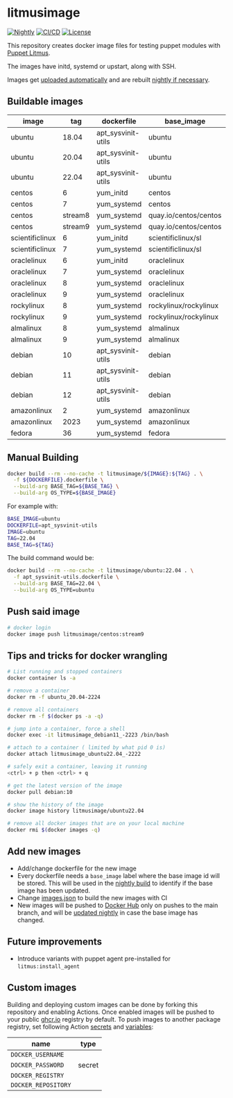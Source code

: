 # litmusimage

[![Nightly][nightly-badge]][nightly-workflow]
[![CI/CD][ci-badge]][ci-workflow]
[![License][license-badge]](LICENSE)

This repository creates docker image files for testing puppet modules with
[Puppet Litmus][1].

The images have initd, systemd or upstart, along with SSH.

Images get [uploaded automatically][2] and are rebuilt [nightly if necessary][3].

## Buildable images

| image           | tag     | dockerfile         | base_image            | base_tag |
| -----           | ---     | ----------         | ----------            | -------- |
| ubuntu          | 18.04   | apt_sysvinit-utils | ubuntu                | 18.04 |
| ubuntu          | 20.04   | apt_sysvinit-utils | ubuntu                | 20.04 |
| ubuntu          | 22.04   | apt_sysvinit-utils | ubuntu                | 22.04 |
| centos          | 6       | yum_initd          | centos                | 6 |
| centos          | 7       | yum_systemd        | centos                | 7 |
| centos          | stream8 | yum_systemd        | quay.io/centos/centos | stream8 |
| centos          | stream9 | yum_systemd        | quay.io/centos/centos | stream9 |
| scientificlinux | 6       | yum_initd          | scientificlinux/sl    | 6 |
| scientificlinux | 7       | yum_systemd        | scientificlinux/sl    | 7 |
| oraclelinux     | 6       | yum_initd          | oraclelinux           | 6 |
| oraclelinux     | 7       | yum_systemd        | oraclelinux           | 7 |
| oraclelinux     | 8       | yum_systemd        | oraclelinux           | 8 |
| oraclelinux     | 9       | yum_systemd        | oraclelinux           | 9 |
| rockylinux      | 8       | yum_systemd        | rockylinux/rockylinux | 8 |
| rockylinux      | 9       | yum_systemd        | rockylinux/rockylinux | 9 |
| almalinux       | 8       | yum_systemd        | almalinux             | 8 |
| almalinux       | 9       | yum_systemd        | almalinux             | 9 |
| debian          | 10      | apt_sysvinit-utils | debian                | 10 |
| debian          | 11      | apt_sysvinit-utils | debian                | bullseye |
| debian          | 12      | apt_sysvinit-utils | debian                | 12 |
| amazonlinux     | 2       | yum_systemd        | amazonlinux           | 2 |
| amazonlinux     | 2023    | yum_systemd        | amazonlinux           | 2023 |
| fedora          | 36      | yum_systemd        | fedora                | 36 |

## Manual Building

```bash
docker build --rm --no-cache -t litmusimage/${IMAGE}:${TAG} . \
  -f ${DOCKERFILE}.dockerfile \
  --build-arg BASE_TAG=${BASE_TAG} \
  --build-arg OS_TYPE=${BASE_IMAGE}
```

For example with:

```bash
BASE_IMAGE=ubuntu
DOCKERFILE=apt_sysvinit-utils
IMAGE=ubuntu
TAG=22.04
BASE_TAG=${TAG}
```

The build command would be:

```bash
docker build --rm --no-cache -t litmusimage/ubuntu:22.04 . \
  -f apt_sysvinit-utils.dockerfile \
  --build-arg BASE_TAG=22.04 \
  --build-arg OS_TYPE=ubuntu
```

## Push said image

```bash
# docker login
docker image push litmusimage/centos:stream9
```

## Tips and tricks for docker wrangling

```bash
# List running and stopped containers
docker container ls -a

# remove a container
docker rm -f ubuntu_20.04-2224

# remove all containers
docker rm -f $(docker ps -a -q)

# jump into a container, force a shell
docker exec -it litmusimage_debian11_-2223 /bin/bash

# attach to a container ( limited by what pid 0 is)
docker attach litmusimage_ubuntu22.04_-2222

# safely exit a container, leaving it running
<ctrl> + p then <ctrl> + q

# get the latest version of the image
docker pull debian:10

# show the history of the image
docker image history litmusimage/ubuntu22.04

# remove all docker images that are on your local machine
docker rmi $(docker images -q)
```

## Add new images

* Add/change dockerfile for the new image
* Every dockerfile needs a `base_image` label where the base image id will be
  stored. This will be used in the [nightly build][3] to identify if the base image
  has been updated.
* Change [images.json][4] to build the new images with CI
* New images will be pushed to [Docker Hub][2] only on pushes to the main branch,
  and will be [updated nightly][3] in case the base image has changed.

## Future improvements

* Introduce variants with puppet agent pre-installed for `litmus:install_agent`

## Custom images

Building and deploying custom images can be done by forking this repository and
enabling Actions. Once enabled images will be pushed to your public [ghcr.io][5]
registry by default. To push images to another package registry, set following
Action [secrets][6] and [variables][7]:

| name                | type   |
| ------------------- | ------ |
| `DOCKER_USERNAME`   |        |
| `DOCKER_PASSWORD`   | secret |
| `DOCKER_REGISTRY`   |        |
| `DOCKER_REPOSITORY` |        |

[1]: https://github.com/h0tw1r3/puppetlitmus
[2]: https://github.com/h0tw1r3?ecosystem=container&tab=packages&tab=packages&ecosystem=container&q=litmusimage
[3]: https://github.com/h0tw1r3/litmusimage/blob/main/.github/workflows/nightly.yml
[4]: https://github.com/h0tw1r3/litmusimage/tree/main/images.json
[5]: https://ghcr.io
[6]: https://docs.github.com/en/actions/security-guides/using-secrets-in-github-actions
[7]: https://docs.github.com/en/actions/learn-github-actions/variables

[nightly-badge]: https://github.com/h0tw1r3/litmusimage/actions/workflows/nightly.yml/badge.svg
[nightly-workflow]: https://github.com/h0tw1r3/litmusimage/actions/workflows/nightly.yml
[ci-badge]: https://github.com/h0tw1r3/litmusimage/actions/workflows/ci.yml/badge.svg
[ci-workflow]: https://github.com/h0tw1r3/litmusimage/actions/workflows/ci.yml
[license-badge]: https://img.shields.io/badge/License-Apache_2.0-blue.svg
